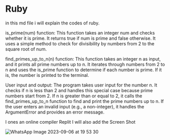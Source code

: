 # Ruby

in this md file i will explain the codes of ruby.

is_prime(num) function: This function takes an integer num and checks whether it is prime.
It returns true if num is prime and false otherwise. It uses a simple method to check for divisibility by numbers from 2 to the square root of num.

find_primes_up_to_n(n) function: This function takes an integer n as input, and it prints all prime numbers up to n.
It iterates through numbers from 2 to n and uses the is_prime function to determine if each number is prime. If it is, the number is printed to the terminal.

User input and output: The program takes user input for the number n. It checks if n is less than 2 and handles this special case because prime numbers start from 2.
If n is greater than or equal to 2, it calls the find_primes_up_to_n function to find and print the prime numbers up to n. If the user enters an invalid input (e.g., a non-integer),
it handles the ArgumentError and provides an error message.

I ones an online compiler Replit 
I will also add the Screen Shot

![WhatsApp Image 2023-09-06 at 19 53 30](https://github.com/Adi7hyanSnair/amfoss-tasks/assets/143208653/21a49149-fe51-455c-ad1f-886e5a24dece)
